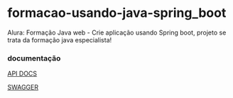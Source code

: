 # formacao-usando-java-spring_boot
Alura: Formação Java web - Crie aplicação usando Spring boot, projeto se trata da formação java especialista!

### documentação

[API DOCS](http://localhost:8080/v3/api-docs)

[SWAGGER](http://localhost:8080/swagger-ui/index.html#/)